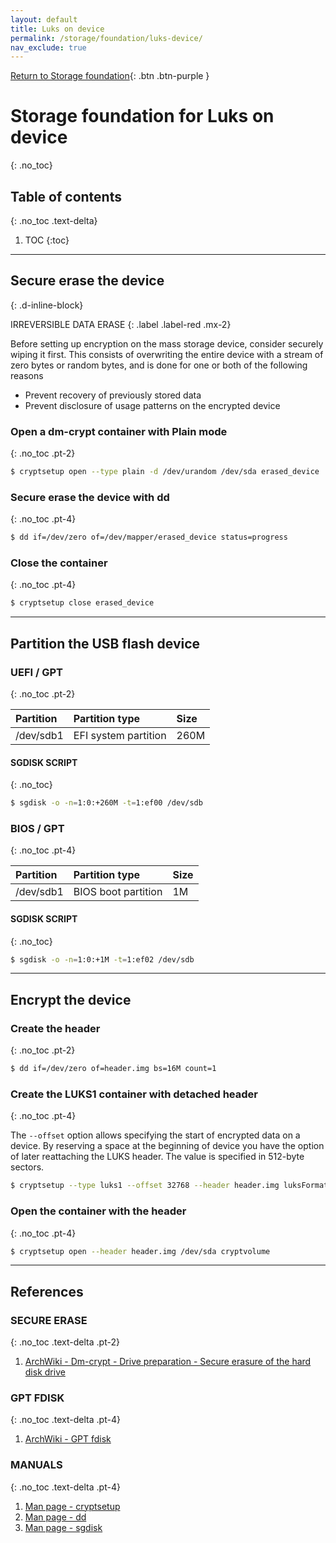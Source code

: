 ```yaml
---
layout: default
title: Luks on device
permalink: /storage/foundation/luks-device/
nav_exclude: true
---
```


[Return to Storage foundation](/Andromeda/storage/foundation/){: .btn .btn-purple }

# Storage foundation for Luks on device
{: .no_toc}

## Table of contents
{: .no_toc .text-delta}

1. TOC
{:toc}

---

## Secure erase the device
{: .d-inline-block}

IRREVERSIBLE DATA ERASE
{: .label .label-red .mx-2}

Before setting up encryption on the mass storage device, consider securely wiping it first. This consists of overwriting the entire device with a stream of zero bytes or random bytes, and is done for one or both of the following reasons

- Prevent recovery of previously stored data
- Prevent disclosure of usage patterns on the encrypted device

### Open a dm-crypt container with Plain mode
{: .no_toc .pt-2}

```bash
$ cryptsetup open --type plain -d /dev/urandom /dev/sda erased_device
```

### Secure erase the device with dd
{: .no_toc .pt-4}


```bash
$ dd if=/dev/zero of=/dev/mapper/erased_device status=progress
```

### Close the container
{: .no_toc .pt-4}

```bash
$ cryptsetup close erased_device
```

---

## Partition the USB flash device

### UEFI / GPT
{: .no_toc .pt-2}

| Partition | Partition type       | Size     |
| :-------- | :------------------- | :------- |
| /dev/sdb1 | EFI system partition | 260M     |

#### SGDISK SCRIPT
{: .no_toc}

```bash
$ sgdisk -o -n=1:0:+260M -t=1:ef00 /dev/sdb
```

### BIOS / GPT
{: .no_toc .pt-4}

| Partition | Partition type       | Size     |
| :-------- | :------------------- | :------- |
| /dev/sdb1 | BIOS boot partition  | 1M       |

#### SGDISK SCRIPT
{: .no_toc}

```bash
$ sgdisk -o -n=1:0:+1M -t=1:ef02 /dev/sdb
```

---

## Encrypt the device

### Create the header
{: .no_toc .pt-2}

```bash
$ dd if=/dev/zero of=header.img bs=16M count=1
```

### Create the LUKS1 container with detached header
{: .no_toc .pt-4}

The `--offset` option allows specifying the start of encrypted data on a device. By reserving a space at the beginning of device you have the option of later reattaching the LUKS header. The value is specified in 512-byte sectors.

```bash
$ cryptsetup --type luks1 --offset 32768 --header header.img luksFormat /dev/sda
```

### Open the container with the header
{: .no_toc .pt-4}

```bash
$ cryptsetup open --header header.img /dev/sda cryptvolume
```

---

## References

### SECURE ERASE
{: .no_toc .text-delta .pt-2}

1. [ArchWiki - Dm-crypt - Drive preparation - Secure erasure of the hard disk drive](https://wiki.archlinux.org/index.php/Dm-crypt/Drive_preparation#Secure_erasure_of_the_hard_disk_drive)

### GPT FDISK
{: .no_toc .text-delta .pt-4}

1. [ArchWiki - GPT fdisk](https://wiki.archlinux.org/index.php/GPT_fdisk)

### MANUALS
{: .no_toc .text-delta .pt-4}

1. [Man page - cryptsetup](https://jlk.fjfi.cvut.cz/arch/manpages/man/core/cryptsetup/cryptsetup.8.en)
1. [Man page - dd](https://jlk.fjfi.cvut.cz/arch/manpages/man/core/coreutils/dd.1.en)
1. [Man page - sgdisk](https://jlk.fjfi.cvut.cz/arch/manpages/man/extra/gptfdisk/sgdisk.8.en)
